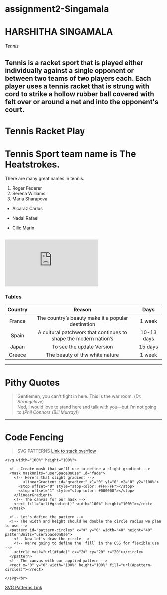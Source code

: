 # assignment2-Singamala 
# HARSHITHA SINGAMALA
###### Tennis
Tennis is a racket sport that is played either individually against a single opponent or between two teams of two players each. Each player uses a **tennis racket** that is strung with cord to **strike a hollow rubber ball** covered with felt over or around a net and into the opponent's court. 
--------------------------------------------------------------------------------------------------------------------------------------------
# Tennis Racket Play
# Tennis Sport team name is The Heatstrokes.
There are many great names in tennis. 
1. Roger Federer 
2. Serena Williams 
3. Maria Sharapova

- Alcaraz Carlos
* Nadal Rafael
+ Cilic Marin


![Link to AboutMe](https://github.com/SINGAMALAHARSHITHA235/assignment2-Singamala/blob/main/AboutMe.md)
------------------------------------------------------------------------------------------------------------------------------------------------------------------------------------------------------------------
  ### Tables

| Country |  Reason  | Days |
|:---------:|:----------:|:------:|
| France  | The country’s beauty make it a popular destination| 1 week |
| Spain   | A cultural patchwork that continues to shape the modern nation’s | 10-13 days |
| Japan   | To see the update Version | 15 days |
| Greece  | The beauty of thw white nature | 1 week |
------------------------------------------------------------------------------------------------------------------------------------------------------------------------------------------------------------------
# Pithy Quotes 
>Gentlemen, you can't fight in here. This is the war room. (*Dr. Strangelove*) <br>
>Ned, I would love to stand here and talk with you—but I’m not going to.(*Phil Connors (Bill Murray)*)
------------------------------------------------------------------------------------------------------------------------------------------------------------------------------------------------------------------
# Code Fencing
>SVG PATTERNS
[Link to stack overflow](https://stackoverflow.com/questions/40218109/i-need-help-in-developing-a-circular-pattern)
```
<svg width="100%" height="100%">
  
  <!-- Create mask that we'll use to define a slight gradient -->
  <mask maskUnits="userSpaceOnUse" id="fade">
    <!-- Here's that slight gradient -->
     	<linearGradient id="gradient" x1="0" y1="0" x2="0" y2="100%">
      <stop offset="0" style="stop-color: #FFFFFF"></stop>
      <stop offset="1" style="stop-color: #000000"></stop>
    </linearGradient>
    <!-- The canvas for our mask -->
    <rect fill="url(#gradient)" width="100%" height="100%"></rect>
  </mask>
    
  <!-- Let's define the pattern -->
  <!-- The width and height should be double the circle radius we plan to use -->
  <pattern id="pattern-circles" x="0" y="0" width="40" height="40" patternUnits="userSpaceOnUse">
    <!-- Now let's draw the circle -->
    <!-- We're going to define the `fill` in the CSS for flexible use -->
    <circle mask="url(#fade)" cx="20" cy="20" r="20"></circle>
  </pattern>
  <!-- The canvas with our applied pattern -->
  <rect x="0" y="0" width="100%" height="100%" fill="url(#pattern-circles)"></rect>
  
</svg><br>
```
[SVG Patterns Link](https://css-tricks.com/snippets/svg/svg-patterns/)
